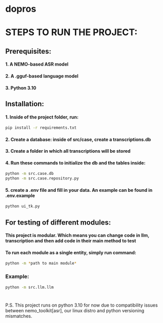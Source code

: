 # dopros


# STEPS TO RUN THE PROJECT:

## Prerequisites:
#### 1. A NEMO-based ASR model
#### 2. A .gguf-based language model
#### 3. Python 3.10

## Installation:
#### 1. Inside of the project folder, run:
```bash
pip install -r requirements.txt
```

#### 2. Create a database: inside of src/case, create a transcriptions.db

#### 3. Create a folder in which all transcriptions will be stored

#### 4. Run these commands to initialize the db and the tables inside: 
```bash
python -m src.case.db
python -m src.case.repository.py
```
#### 5. create a .env file and fill in your data. An example can be found in .env.example

```bash
python ui_tk.py
```

## For testing of different modules:
#### This project is modular. Which means you can change code in llm, transcription and then add code in their main method to test
#### To run each module as a single entity, simply run command: 
```bash
python -m *path to main module*
```

### Example:

```bash
python -m src.llm.llm
```
#
P.S. This project runs on python 3.10 for now due to compatibility issues between nemo_toolkit[asr], our linux distro and python versioning mismatches.
